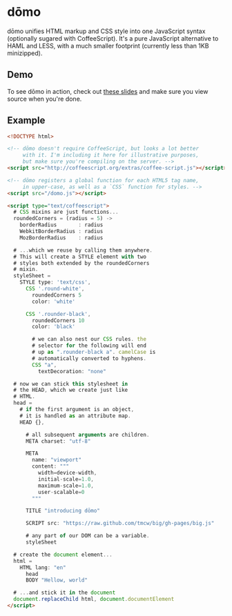 dōmo
====

dōmo unifies HTML markup and CSS style into one JavaScript syntax (optionally sugared with CoffeeScript). It's a pure JavaScript alternative to HAML and LESS, with a much smaller footprint (currently less than 1KB minizipped).

Demo
----

To see dōmo in action, check out [these slides](http://s3.amazonaws.com/domojs/domo.html) and make sure you view source when you're done.

Example
-------

```html
<!DOCTYPE html>

<!-- dōmo doesn't require CoffeeScript, but looks a lot better
     with it. I'm including it here for illustrative purposes,
     but make sure you're compiling on the server. -->
<script src="http://coffeescript.org/extras/coffee-script.js"></script>

<!-- dōmo registers a global function for each HTML5 tag name,
     in upper-case, as well as a `CSS` function for styles. -->
<script src="/domo.js"></script>

<script type="text/coffeescript">
  # CSS mixins are just functions...
  roundedCorners = (radius = 5) ->
    borderRadius       : radius
    WebkitBorderRadius : radius
    MozBorderRadius    : radius

  # ...which we reuse by calling them anywhere.
  # This will create a STYLE element with two
  # styles both extended by the roundedCorners
  # mixin.
  styleSheet =
    STYLE type: 'text/css',
      CSS '.round-white',
        roundedCorners 5
        color: 'white'

      CSS '.rounder-black',
        roundedCorners 10
        color: 'black'

        # we can also nest our CSS rules. the
        # selector for the following will end
        # up as ".rounder-black a". camelCase is
        # automatically converted to hyphens.
        CSS "a",
          textDecoration: "none"

  # now we can stick this stylesheet in
  # the HEAD, which we create just like
  # HTML.
  head =
    # if the first argument is an object,
    # it is handled as an attribute map.
    HEAD {},

      # all subsequent arguments are children.
      META charset: "utf-8"

      META
        name: "viewport"
        content: """
          width=device-width,
          initial-scale=1.0,
          maximum-scale=1.0,
          user-scalable=0
        """

      TITLE "introducing dōmo"

      SCRIPT src: "https://raw.github.com/tmcw/big/gh-pages/big.js"

      # any part of our DOM can be a variable.
      styleSheet

  # create the document element...
  html =
    HTML lang: "en"
      head
      BODY "Hellow, world"

  # ...and stick it in the document
  document.replaceChild html, document.documentElement
</script>
```

